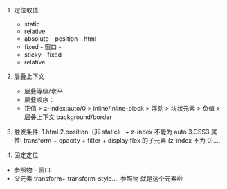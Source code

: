 1. 定位取值:

   - static
   - relative
   - absolute - position - html
   - fixed - 窗口 -
   - sticky - fixed
   - relative

2. 层叠上下文

   - 层叠等级/水平
   - 层叠顺序：
   - 正值 > z-index:auto/0 > inline/inline-block > 浮动 > 块状元素 > 负值 > 层叠上下文 background/border

3. 触发条件:
   1.html
   2.position（非 static） + z-index 不能为 auto
   3.CSS3 属性: transform + opacity + filter + display:flex 的子元素 (z-index 不为 0)....

4. 固定定位

- 参照物 - 窗口
- 父元素 transform+ transform-style.... 参照物 就是这个元素啦
